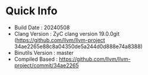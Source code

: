 # Quick Info
* Build Date : 20240508
* Clang Version : ZyC clang version 19.0.0git (https://github.com/llvm/llvm-project 34ae2265e88c8a04350de5a244d0d888e74a8388)
* Binutils Version : master
* Compiled Based : https://github.com/llvm/llvm-project/commit/34ae2265

